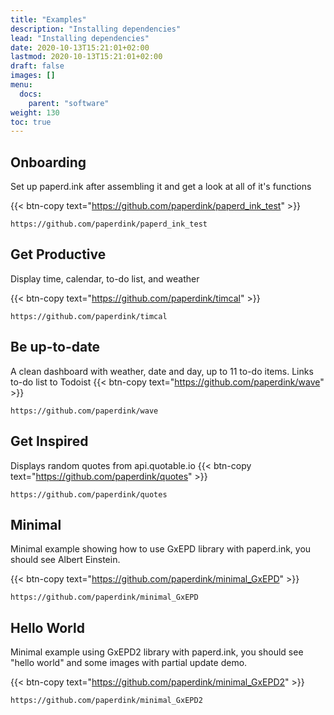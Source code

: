 ```yaml
---
title: "Examples"
description: "Installing dependencies"
lead: "Installing dependencies"
date: 2020-10-13T15:21:01+02:00
lastmod: 2020-10-13T15:21:01+02:00
draft: false
images: []
menu:
  docs:
    parent: "software"
weight: 130
toc: true
---
```


## Onboarding
Set up paperd.ink after assembling it and get a look at all of it's functions

{{< btn-copy text="https://github.com/paperdink/paperd_ink_test" >}}
```
https://github.com/paperdink/paperd_ink_test
```


## Get Productive
Display time, calendar, to-do list, and weather

{{< btn-copy text="https://github.com/paperdink/timcal" >}}
```
https://github.com/paperdink/timcal
```


## Be up-to-date
A clean dashboard with weather, date and day, up to 11 to-do items. Links to-do list to Todoist
{{< btn-copy text="https://github.com/paperdink/wave" >}}
```
https://github.com/paperdink/wave
```

## Get Inspired
Displays random quotes from api.quotable.io
{{< btn-copy text="https://github.com/paperdink/quotes" >}}
```
https://github.com/paperdink/quotes
```

## Minimal
Minimal example showing how to use GxEPD library with paperd.ink, you should see Albert Einstein.


{{< btn-copy text="https://github.com/paperdink/minimal_GxEPD" >}}
```
https://github.com/paperdink/minimal_GxEPD
```

## Hello World
Minimal example using GxEPD2 library with paperd.ink, you should see "hello world" and some images with partial update demo.

{{< btn-copy text="https://github.com/paperdink/minimal_GxEPD2" >}}
```
https://github.com/paperdink/minimal_GxEPD2
```
